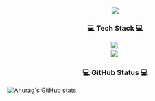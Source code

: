 <p align="center">
  <img src="https://capsule-render.vercel.app/api?type=waving&color=timeAuto&height=200&section=header&text=Welcome to BoMin's GitHub&fontSize=60&animation=twinkling&fontAlignY=40" />
</p>
  
<h3 align="center">💻 Tech Stack 💻</h3>
<p align="center">
  <img src="https://img.shields.io/badge/C++-00599C?style=for-the-badge&logo=Cpp&logoColor=white"/></a>&nbsp 
  <br/>
  <img src="https://img.shields.io/badge/JavaScript-F7DF1E?style=plastic&logo=appveyor"/></a>&nbsp
</p>

<h3 align="center">💻 GitHub Status 💻</h3>

  ![Anurag's GitHub stats](https://github-readme-stats.vercel.app/api?username=bome24&show_icons=true)




<!--
**bome24/bome24** is a ✨ _special_ ✨ repository because its `README.md` (this file) appears on your GitHub profile.

Here are some ideas to get you started:

- 🔭 I’m currently working on ...
- 🌱 I’m currently learning ...
- 👯 I’m looking to collaborate on ...
- 🤔 I’m looking for help with ...
- 💬 Ask me about ...
- 📫 How to reach me: ...
- 😄 Pronouns: ...
- ⚡ Fun fact: ...
-->
